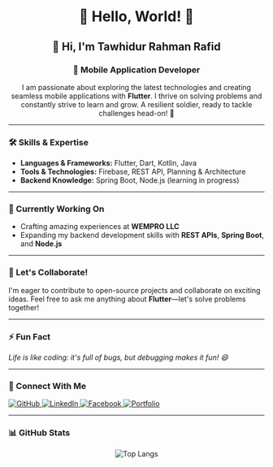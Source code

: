<h1 align="center">🌟 Hello, World! 🌟</h1>
<h2 align="center">👋 Hi, I'm <strong>Tawhidur Rahman Rafid</strong></h2>
<h3 align="center">🚀 Mobile Application Developer</h3>

<p align="center">
I am passionate about exploring the latest technologies and creating seamless mobile applications with <strong>Flutter</strong>. 
I thrive on solving problems and constantly strive to learn and grow. A resilient soldier, ready to tackle challenges head-on! 💪
</p>

---

<h3>🛠️ Skills & Expertise</h3>
<ul>
  <li><strong>Languages & Frameworks:</strong> Flutter, Dart, Kotlin, Java</li>
  <li><strong>Tools & Technologies:</strong> Firebase, REST API, Planning & Architecture</li>
  <li><strong>Backend Knowledge:</strong> Spring Boot, Node.js (learning in progress)</li>
</ul>

---

<h3>🌱 Currently Working On</h3>
<ul>
  <li>Crafting amazing experiences at <strong>WEMPRO LLC</strong></li>
  <li>Expanding my backend development skills with <strong>REST APIs</strong>, <strong>Spring Boot</strong>, and <strong>Node.js</strong></li>
</ul>

---

<h3>🤝 Let's Collaborate!</h3>
<p>
I'm eager to contribute to open-source projects and collaborate on exciting ideas. Feel free to ask me anything about <strong>Flutter</strong>—let's solve problems together!
</p>

---

<h3>⚡ Fun Fact</h3>
<p><em>Life is like coding: it's full of bugs, but debugging makes it fun! 😄</em></p>

---

<h3>🔗 Connect With Me</h3>
<p>
  <a href="https://github.com/Rafid-tawhid" target="_blank">
    <img src="https://img.shields.io/badge/GitHub-100000?style=for-the-badge&logo=github&logoColor=white" alt="GitHub">
  </a>
  <a href="https://www.linkedin.com/in/tawhidur-rahman-rafid-5a6b75175/" target="_blank">
    <img src="https://img.shields.io/badge/LinkedIn-0077B5?style=for-the-badge&logo=linkedin&logoColor=white" alt="LinkedIn">
  </a>
  <a href="https://www.facebook.com/RAFI5D" target="_blank">
    <img src="https://img.shields.io/badge/Facebook-1877F2?style=for-the-badge&logo=facebook&logoColor=white" alt="Facebook">
  </a>
  <a href="https://rafid-tawhid.github.io/my-dev-profile/" target="_blank">
    <img src="https://img.shields.io/badge/Portfolio-4285F4?style=for-the-badge&logo=google&logoColor=white" alt="Portfolio">
  </a>
</p>

---

<h3>📊 GitHub Stats</h3>
<p align="center">
  <img src="https://github-readme-stats.vercel.app/api/top-langs/?username=Rafid-tawhid&layout=compact" alt="Top Langs">
</p>
